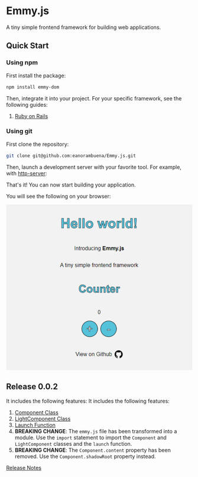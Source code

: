 # Emmy.js

A tiny simple frontend framework for building web applications.

## Quick Start
### Using npm

First install the package:

```bash
npm install emmy-dom
```

Then, integrate it into your project. For your specific framework, see the following guides:
1. [Ruby on Rails](docs/0.0.2/guides/ruby-on-rails.md)

### Using git

First clone the repository:

```bash
git clone git@github.com:eanorambuena/Emmy.js.git
```

Then, launch a development server with your favorite tool. For example, with [http-server](https://www.npmjs.com/package/http-server):

That's it! You can now start building your application.

You will see the following on your browser:

![Alt text](docs/image.png)

## Release 0.0.2
It includes the following features:
It includes the following features:
1. [Component Class](docs/0.0.2a1/component-class.md)
2. [LightComponent Class](docs/0.0.2a1/light-component-class.md)
3. [Launch Function](docs/0.0.2a1/launch-function.md)
4. **BREAKING CHANGE**: The `emmy.js` file has been transformed into a module. Use the `import` statement to import the `Component` and `LightComponent` classes and the `launch` function.
5. **BREAKING CHANGE**: The `Component.content` property has been removed. Use the `Component.shadowRoot` property instead.

[Release Notes](docs/releases.md)
